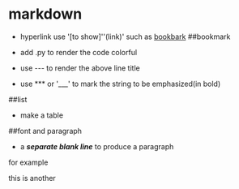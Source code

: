 markdown
====
* hyperlink use '[to show]''(link)' such as [bookbark](#list)
##bookmark

* add .py to render the code colorful
* use --- to render the above line title
* use *** or '___' to mark the string to be emphasized(in bold) 

##list
* make a table

##font and paragraph
* a ***separate blank line*** to produce a paragraph

for example

this is another
